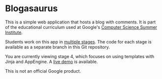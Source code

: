 # Blogasaurus

This is a simple web application that hosts a blog with comments. It is part of
the educational curriculum used at Google's [Computer Science Summer
Institute](https://edu.google.com/resources/programs/computer-science-summer-institute/).

Students work on this app in [multiple stages](INSTRUCTIONS.md). The code for
each stage is available as a separate branch in this Git repository.

You are currently viewing stage 4, which focuses on using templates with Jinja
and AppEngine. A [live
demo](https://google.github.io/cssi-blogasaurus/stage-3/index.html) is
available.

This is not an official Google product.
